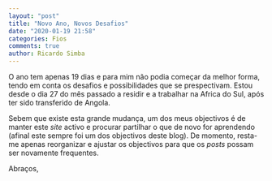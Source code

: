 ```yaml
---
layout: "post"
title: "Novo Ano, Novos Desafios"
date: "2020-01-19 21:58"
categories: Fios
comments: true
author: Ricardo Simba
---
```

O ano tem apenas 19 dias e para mim não podia começar da melhor forma, tendo em conta os desafios e possibilidades que se prespectivam. Estou desde o dia 27 do mês passado a residir e a trabalhar na Africa do Sul, após ter sido transferido de Angola.

Sebem que existe esta grande mudança, um dos meus objectivos é de manter este *site* activo e procurar partilhar o que de novo for aprendendo (afinal este sempre foi um dos objectivos deste blog). De momento, resta-me apenas reorganizar e ajustar os objectivos para que os *posts* possam ser novamente frequentes.


Abraços,
